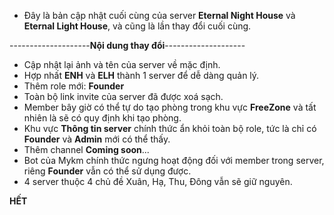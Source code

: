 - Đây là bản cập nhật cuối cùng của server **Eternal Night House** và **Eternal Light House**, và cũng là lần thay đổi cuối cùng.

--------------------**Nội dung thay đổi**--------------------
- Cập nhật lại ảnh và tên của server về mặc định.
- Hợp nhất **ENH** và **ELH** thành 1 server để dễ dàng quản lý.
- Thêm role mới: **Founder**
- Toàn bộ link invite của server đã được xoá sạch.
- Member bây giờ có thể tự do tạo phòng trong khu vực **FreeZone** và tất nhiên là sẽ có quy định khi tạo phòng.
- Khu vực **Thông tin server** chính thức ẩn khỏi toàn bộ role, tức là chỉ có **Founder** và **Admin** mới có thể thấy.
- Thêm channel **Coming soon**...
- Bot của Mykm chính thức ngưng hoạt động đối với member trong server, riêng **Founder** vẫn có thể sử dụng được.
- 4 server thuộc 4 chủ đề Xuân, Hạ, Thu, Đông vẫn sẽ giữ nguyên.

**HẾT**
